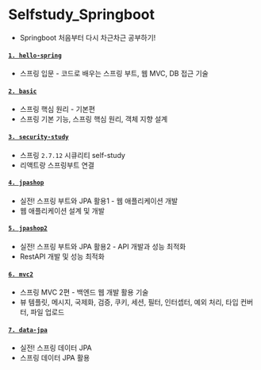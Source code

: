 # Selfstudy_Springboot
- Springboot 처음부터 다시 차근차근 공부하기!

#### [`1. hello-spring`](https://github.com/beeguriri/Selfstudy_Springboot/tree/main/hello-spring)
- 스프링 입문 - 코드로 배우는 스프링 부트, 웹 MVC, DB 접근 기술

#### [`2. basic`](https://github.com/beeguriri/Selfstudy_Springboot/tree/main/basic)
- 스프링 핵심 원리 - 기본편
- 스프링 기본 기능, 스프링 핵심 원리, 객체 지향 설계

#### [`3. security-study`](https://github.com/beeguriri/Selfstudy_Springboot/tree/main/security-study)
- 스프링 `2.7.12` 시큐리티 self-study
- 리액트랑 스프링부트 연결

#### [`4. jpashop`](https://github.com/beeguriri/Selfstudy_Springboot/tree/main/jpashop)
- 실전! 스프링 부트와 JPA 활용1 - 웹 애플리케이션 개발
- 웹 애플리케이션 설계 및 개발

#### [`5. jpashop2`](https://github.com/beeguriri/Selfstudy_Springboot/tree/main/jpashop2)
- 실전! 스프링 부트와 JPA 활용2 - API 개발과 성능 최적화
- RestAPI 개발 및 성능 최적화

#### [`6. mvc2`](https://github.com/beeguriri/Selfstudy_Springboot/tree/main/mvc2)
- 스프링 MVC 2편 - 백엔드 웹 개발 활용 기술
- 뷰 템플릿, 메시지, 국제화, 검증, 쿠키, 세션, 필터, 인터셉터, 예외 처리, 타입 컨버터, 파일 업로드

#### [`7. data-jpa`](https://github.com/beeguriri/Selfstudy_Springboot/tree/main/data-jpa)
- 실전! 스프링 데이터 JPA
- 스프링 데이터 JPA 활용
